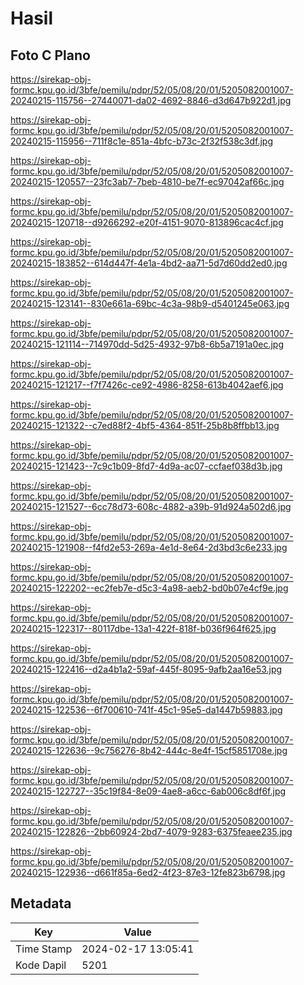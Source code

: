 # Hasil

## Foto C Plano

https://sirekap-obj-formc.kpu.go.id/3bfe/pemilu/pdpr/52/05/08/20/01/5205082001007-20240215-115756--27440071-da02-4692-8846-d3d647b922d1.jpg

https://sirekap-obj-formc.kpu.go.id/3bfe/pemilu/pdpr/52/05/08/20/01/5205082001007-20240215-115956--711f8c1e-851a-4bfc-b73c-2f32f538c3df.jpg

https://sirekap-obj-formc.kpu.go.id/3bfe/pemilu/pdpr/52/05/08/20/01/5205082001007-20240215-120557--23fc3ab7-7beb-4810-be7f-ec97042af66c.jpg

https://sirekap-obj-formc.kpu.go.id/3bfe/pemilu/pdpr/52/05/08/20/01/5205082001007-20240215-120718--d9266292-e20f-4151-9070-813896cac4cf.jpg

https://sirekap-obj-formc.kpu.go.id/3bfe/pemilu/pdpr/52/05/08/20/01/5205082001007-20240215-183852--614d447f-4e1a-4bd2-aa71-5d7d60dd2ed0.jpg

https://sirekap-obj-formc.kpu.go.id/3bfe/pemilu/pdpr/52/05/08/20/01/5205082001007-20240215-123141--830e661a-69bc-4c3a-98b9-d5401245e063.jpg

https://sirekap-obj-formc.kpu.go.id/3bfe/pemilu/pdpr/52/05/08/20/01/5205082001007-20240215-121114--714970dd-5d25-4932-97b8-6b5a7191a0ec.jpg

https://sirekap-obj-formc.kpu.go.id/3bfe/pemilu/pdpr/52/05/08/20/01/5205082001007-20240215-121217--f7f7426c-ce92-4986-8258-613b4042aef6.jpg

https://sirekap-obj-formc.kpu.go.id/3bfe/pemilu/pdpr/52/05/08/20/01/5205082001007-20240215-121322--c7ed88f2-4bf5-4364-851f-25b8b8ffbb13.jpg

https://sirekap-obj-formc.kpu.go.id/3bfe/pemilu/pdpr/52/05/08/20/01/5205082001007-20240215-121423--7c9c1b09-8fd7-4d9a-ac07-ccfaef038d3b.jpg

https://sirekap-obj-formc.kpu.go.id/3bfe/pemilu/pdpr/52/05/08/20/01/5205082001007-20240215-121527--6cc78d73-608c-4882-a39b-91d924a502d6.jpg

https://sirekap-obj-formc.kpu.go.id/3bfe/pemilu/pdpr/52/05/08/20/01/5205082001007-20240215-121908--f4fd2e53-269a-4e1d-8e64-2d3bd3c6e233.jpg

https://sirekap-obj-formc.kpu.go.id/3bfe/pemilu/pdpr/52/05/08/20/01/5205082001007-20240215-122202--ec2feb7e-d5c3-4a98-aeb2-bd0b07e4cf9e.jpg

https://sirekap-obj-formc.kpu.go.id/3bfe/pemilu/pdpr/52/05/08/20/01/5205082001007-20240215-122317--80117dbe-13a1-422f-818f-b036f964f625.jpg

https://sirekap-obj-formc.kpu.go.id/3bfe/pemilu/pdpr/52/05/08/20/01/5205082001007-20240215-122416--d2a4b1a2-59af-445f-8095-9afb2aa16e53.jpg

https://sirekap-obj-formc.kpu.go.id/3bfe/pemilu/pdpr/52/05/08/20/01/5205082001007-20240215-122536--6f700610-741f-45c1-95e5-da1447b59883.jpg

https://sirekap-obj-formc.kpu.go.id/3bfe/pemilu/pdpr/52/05/08/20/01/5205082001007-20240215-122636--9c756276-8b42-444c-8e4f-15cf5851708e.jpg

https://sirekap-obj-formc.kpu.go.id/3bfe/pemilu/pdpr/52/05/08/20/01/5205082001007-20240215-122727--35c19f84-8e09-4ae8-a6cc-6ab006c8df6f.jpg

https://sirekap-obj-formc.kpu.go.id/3bfe/pemilu/pdpr/52/05/08/20/01/5205082001007-20240215-122826--2bb60924-2bd7-4079-9283-6375feaee235.jpg

https://sirekap-obj-formc.kpu.go.id/3bfe/pemilu/pdpr/52/05/08/20/01/5205082001007-20240215-122936--d661f85a-6ed2-4f23-87e3-12fe823b6798.jpg


## Metadata

| Key        | Value               |
| ---------- | ------------------- |
| Time Stamp | 2024-02-17 13:05:41 |
| Kode Dapil | 5201                |



